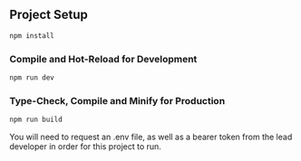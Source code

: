 ## Project Setup

```sh
npm install
```

### Compile and Hot-Reload for Development

```sh
npm run dev
```

### Type-Check, Compile and Minify for Production

```sh
npm run build
```
You will need to request an .env file, as well as a bearer token from the lead developer in order for this project to run.
